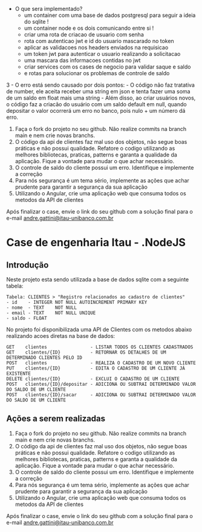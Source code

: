 - O que sera implementado?
  - um container com uma base de dados postgresql para seguir a ideia do sqlite !
  - um container node e os dois comunicando entre si !
  - criar uma rota de criacao de usuario com senha
  - rota com autenticao jwt e id do usuario mascarado no token
  - aplicar as validacoes nos headers enviados na requisicao
  - um token jwt para autenticar o usuario realizando a solicitacao
  - uma mascara das informacoes contidas no jwt
  - criar services com os cases de negocio para validar saque e saldo
  - e rotas para solucionar os problemas de controle de saldo


3 - O erro está sendo causado por dois pontos:
    - O código não faz tratativa de number, ele aceita receber uma string em json e tenta fazer uma soma de um saldo em float mais uma string
    - Além disso, ao criar usuários novos, o código faz a criacão do usuário com um saldo default em null, quando depositar o valor ocorrerá um erro no banco, pois nulo + um número dá erro.

1. Faça o fork do projeto no seu github. Não realize commits na branch main e nem crie novas branchs.
2. O código da api de clientes faz mal uso dos objetos, não segue boas práticas e não possui qualidade. Refatore o codigo utilizando as melhores bibliotecas, praticas, patterns e garanta a qualidade da aplicação. Fique a vontade para mudar o que achar necessário.
3. O controle de saldo do cliente possui um erro. Identifique e implemente a correção
4. Para nós segurança é um tema sério, implemente as ações que achar prudente para garantir a segurança da sua aplicação
5. Utilizando o Angular, crie uma aplicação web  que consuma todos os metodos da API de clientes

Após finalizar o case, envie o link do seu github com a solução final para o e-mail andre.gattini@itau-unibanco.com.br


# Case de engenharia Itau - .NodeJS

## Introdução
Neste projeto esta sendo utilizada a base de dados sqlite com a seguinte tabela:

    Tabela: CLIENTES > "Registro relacionados ao cadastro de clientes"
	- id    - INTEGER NOT NULL AUTOINCREMENT PRIMARY KEY
	- nome  - TEXT    NOT NULL
	- email - TEXT    NOT NULL UNIQUE
	- saldo - FLOAT

No projeto foi disponibilizada uma API de Clientes com os metodos abaixo realizando acoes diretas na base de dados:

	GET    clientes                - LISTAR TODOS OS CLIENTES CADASTRADOS
	GET    clientes/{ID}           - RETORNAR OS DETALHES DE UM DETERMINADO CLIENTES PELO ID
	POST   clientes                - REALIZA O CADASTRO DE UM NOVO CLIENTE
	PUT    clientes/{ID}           - EDITA O CADASTRO DE UM CLIENTE JÁ EXISTENTE
	DELETE clientes/{ID}           - EXCLUI O CADASTRO DE UM CLIENTE
	POST   clientes/{ID}/depositar - ADICIONA OU SUBTRAI DETERMINADO VALOR DO SALDO DE UM CLIENTE
    POST   clientes/{ID}/sacar     - ADICIONA OU SUBTRAI DETERMINADO VALOR DO SALDO DE UM CLIENTE

## Ações a serem realizadas
1. Faça o fork do projeto no seu github. Não realize commits na branch main e nem crie novas branchs.
2. O código da api de clientes faz mal uso dos objetos, não segue boas práticas e não possui qualidade. Refatore o codigo utilizando as melhores bibliotecas, praticas, patterns e garanta a qualidade da aplicação. Fique a vontade para mudar o que achar necessário.
3. O controle de saldo do cliente possui um erro. Identifique e implemente a correção
4. Para nós segurança é um tema sério, implemente as ações que achar prudente para garantir a segurança da sua aplicação
5. Utilizando o Angular, crie uma aplicação web  que consuma todos os metodos da API de clientes

Após finalizar o case, envie o link do seu github com a solução final para o e-mail andre.gattini@itau-unibanco.com.br
